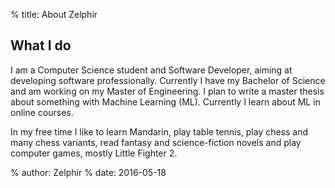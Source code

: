 % title: About Zelphir

## What I do

I am a Computer Science student and Software Developer, aiming at developing software professionally. Currently I have my Bachelor of Science and am working on my Master of Engineering. I plan to write a master thesis about something with Machine Learning (ML). Currently I learn about ML in online courses.

In my free time I like to learn Mandarin, play table tennis, play chess and many chess variants, read fantasy and science-fiction novels and play computer games, mostly Little Fighter 2.

% author: Zelphir
% date: 2016-05-18
